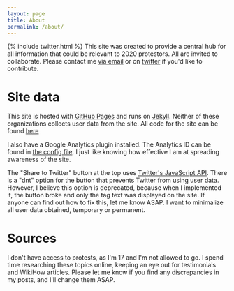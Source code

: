 ```yaml
---
layout: page
title: About
permalink: /about/
---
```

{% include twitter.html %}
This site was created to provide a central hub for all information that could be relevant to 2020 protestors. All are invited to collaborate. Please contact me [via email](mailto:charlesaverill20@gmail.com?subject=[GitHub]%20Contribute) or on [twitter](https://www.twitter.com/caverill_) if you'd like to contribute.

# Site data
This site is hosted with [GitHub Pages](https://pages.github.com/) and runs on [Jekyll](https://jekyllrb.com/). Neither of these organizations collects user data from the site. All code for the site can be found [here](https://github.com/revolutiontips/revolutiontips.github.io/)

I also have a Google Analytics plugin installed. The Analytics ID can be found in [the config file](_config.yml). I just like knowing how effective I am at spreading awareness of the site.

The "Share to Twitter" button at the top uses [Twitter's JavaScript API](https://developer.twitter.com/en/docs/twitter-for-websites/tweet-button/overview). There is a "dnt" option for the button that prevents Twitter from using user data. However, I believe this option is deprecated, because when I implemented it, the button broke and only the tag text was displayed on the site. If anyone can find out how to fix this, let me know ASAP. I want to minimalize all user data obtained, temporary or permanent.

# Sources
I don't have access to protests, as I'm 17 and I'm not allowed to go. I spend time researching these topics online, keeping an eye out for testimonials and WikiHow articles. Please let me know if you find any discrepancies in my posts, and I'll change them ASAP.
